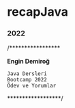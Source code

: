 # recapJava
### 2022

/*****************

**Engin Demiroğ** 

    Java Dersleri    
    Bootcamp 2022                  
    Ödev ve Yorumlar       

******************/ 
